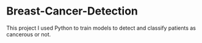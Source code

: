 # Breast-Cancer-Detection
This project I used Python to train models to detect and classify patients as cancerous or not.
